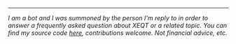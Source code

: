 *****

*I am a bot and I was summoned by the person I'm reply to in order to answer a frequently asked question about XEQT or a related topic. You can find my source code [here](https://github.com/justbuyxeqt/xeqtbot), contributions welcome. Not financial advice, etc.*